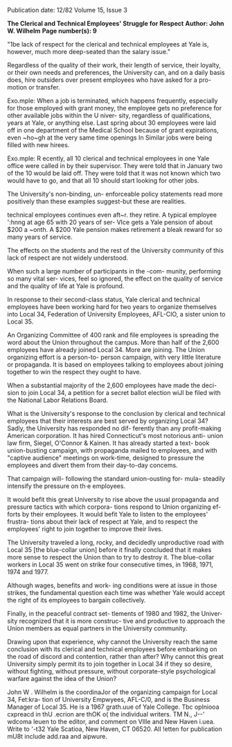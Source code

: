 Publication date: 12/82
Volume 15, Issue 3

**The Clerical and Technical Employees' Struggle for Respect**
**Author: John W. Wilhelm**
**Page number(s): 9**

"1be lack of 
respect for the 
clerical and 
technical 
employees at 
Yale is, however, 
much more 
deep-seated than 
the salary issue." 

Regardless of the quality of their work, 
their length of service, their loyalty, or 
their own needs and preferences, the 
University can, and on a daily basis 
does, hire outsiders over present 
employees who have asked for a pro-
motion or transfer. 

Exo.mple: When a job is terminated, 
which happens frequently, especially 
for those employed with grant money, 
the employee gets no preference for 
other available jobs within the U niver-
sity, regardless of qualifications, years 
at Yale, or anything else. Last spring 
about 30 employees were laid off in 
one department of the Medical School 
because of grant expirations, even 
~ho~gh at the very same time openings 
In Similar jobs were being filled with 
new hirees. 

Exo.mple: R ecently, all 10 clerical and 
technical employees in one Yale office 
were called in by their supervisor. 
They were told that in January two of 
the 10 would be laid off. They were 
told that it was not known which two 
would have to go, and that all 10 
should start looking for other jobs. 

The University's non-binding, un-
enforceable policy statements read 
more positively than these examples 
suggest-but these are realities. 

technical employees continues even 
aft~r. they retire. A typical employee 
':hnng at age 65 with 20 years of ser-
VIce gets a Yale pension of about $200 
a ~onth. A $200 Yale pension makes 
retirement a bleak reward for so many 
years of service. 

The effects on the students and the 
rest of the University community of 
this lack of respect are not widely 
understood. 

When such 
a 
large 
number of participants in the -com-
munity, performing so many vital ser-
vices, feel so ignored, the effect on the 
quality of service and the quality of life 
at Yale is profound. 

In response to their second-class 
status, Yale clerical and technical 
employees have been working hard for 
two years to organize themselves into 
Local 34, Federation of University 
Employees, AFL-CIO, a sister union 
to Local 35. 

An Organizing Committee of 400 
rank and file employees is spreading 
the word about the Union throughout 
the campus. More than half of the 
2,600 employees have already joined 
Local 34. More are joining. The 
Union organizing effort is a person-to-
person campaign, with very little 
literature or propaganda. It is based 
on employees talking to employees 
about joining together to win the 
respect they ought to have. 

When a substantial majority of the 
2,600 employees have made the deci-
sion to join Local 34, a petition for a 
secret ballot election wiJI be filed with 
the National Labor Relations Board. 

What is the University's response to 
the conclusion by clerical and technical 
employees that their interests are best 
served by organizing Local 34? Sadly, 
the University has responded no dif-
ferently 
than any profit-making 
American corporation. It has hired 
Connecticut's most notorious anti-
union law firm, Siegel, O'Connor & 
Kainen. It has already started a text-
book union-busting campaign, with 
propaganda mailed to employees, and 
with "captive audience" meetings on 
work-time, designed to pressure the 
employees and divert them from their 
day-to-day concems. 

That campaign will- following the 
standard 
union-ousting 
for-
mula- steadily intensify the pressure 
on th·e employees. 

It would befit this great University 
to rise above the usual propaganda and 
pressure tactics with which corpora-
tions respond to Union organizing ef-
forts by their employees. It would befit 
Yale to listen to the employees' frustra-
tions about their lack of respect at 
Yale, and to respect the employees' 
right to join together to improve their 
lives. 

The University traveled a long, 
rocky, and decidedly unproductive 
road with Local 35 [the blue-collar 
union] before it finally concluded that 
it makes more sense to respect the 
Union than to try to destroy it. The 
blue-collar workers in Local 35 went 
on strike four consecutive times, in 
1968, 1971, 1974 and 1977. 

Although wages, benefits and work-
ing conditions were at issue in those 
strikes, the fundamental question each 
time was whether Yale would accept 
the right of its employees to bargain 
collectively. 

Finally, in the peaceful contract set-
tlements of 1980 and 1982, the Univer-
sity recognized that it is more construc-
tive and productive to approach the 
Union members as equal partners in 
the University community. 

Drawing upon that experience, why 
cannot the University reach the same 
conclusion 
with 
its clerical 
and 
technical employees before embarking 
on the road of discord and contention, 
rather than after? Why cannot this 
great University simply permit its 
to join together in Local 34 if they so 
desire, without fighting, 
without 
pressure, without corporate-style 
psychological warfare against the idea 
of the Union? 

John W . Wilhelm is the coordinaJor of the 
organizing campaign for Local 34, Fet:kra-
tion of University Empwyees, AFL-C/0, 
and is the Business Manager of Local 35. 
He is a 1967 grath.uue of Yale College. 
Tbc oplniooa cxpreacd in thU .ecrion are thOK 
o( the individual writers. TM N., J--' 
wdcoma leuen to the editor, and comment on 
VIlle and New Haven i.uea. Write to '-t32 Yale 
Scatioa, New Haven, CT 06520. All !etten for 
publication mU8t include add.raa and aipwure.